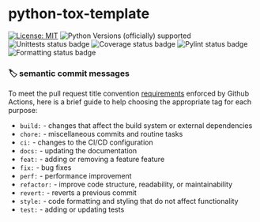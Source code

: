 # python-tox-template

[![License: MIT](https://img.shields.io/badge/License-MIT-blue.svg?labelColor=30363D&color=fccccc)](LICENSE)
![Python Versions (officially) supported](https://img.shields.io/pypi/pyversions/ahlbatross.svg?labelColor=30363D&color=fccccc)
![Unittests status badge](https://github.com/OLILHR/python-tox-template/workflows/Unittests/badge.svg)
![Coverage status badge](https://github.com/OLILHR/python-tox-template/workflows/Coverage/badge.svg)
![Pylint status badge](https://github.com/OLILHR/python-tox-template/workflows/Linting/badge.svg)
![Formatting status badge](https://github.com/OLILHR/python-tox-template/workflows/Formatting/badge.svg)

### 🏷️ semantic commit messages

To meet the pull request title convention [requirements](https://github.com/OLILHR/python-tox-template/blob/main/.github/workflows/conventional-commit-validation.yml) 
enforced by Github Actions, here is a brief guide to help choosing the appropriate tag for each purpose:

- `build:` - changes that affect the build system or external dependencies
- `chore:` - miscellaneous commits and routine tasks
- `ci:` - changes to the CI/CD configuration
- `docs:` - updating the documentation
- `feat:` - adding or removing a feature feature
- `fix:` - bug fixes
- `perf:` - performance improvement
- `refactor:` - improve code structure, readability, or maintainability
- `revert:` - reverts a previous commit
- `style:` - code formatting and styling that do not affect functionality
- `test:` - adding or updating tests